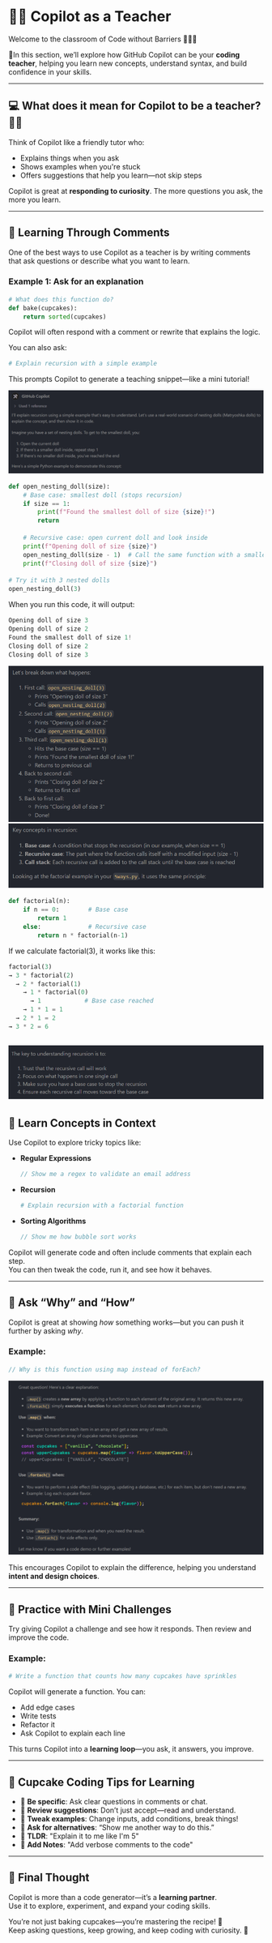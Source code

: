 # 👩‍🏫 Copilot as a Teacher

Welcome to the classroom of Code without Barriers   🧑‍💻🔥

👩In this section, we’ll explore how GitHub Copilot can be your **coding teacher**, helping you learn new concepts, understand syntax, and build confidence in your skills.

---

## 💻 What does it mean for Copilot to be a teacher? 🧑‍🔬

Think of Copilot like a friendly tutor who:
- Explains things when you ask
- Shows examples when you're stuck
- Offers suggestions that help you learn—not skip steps

Copilot is great at **responding to curiosity**. The more questions you ask, the more you learn.

---

## 🧮 Learning Through Comments

One of the best ways to use Copilot as a teacher is by writing comments that ask questions or describe what you want to learn.

### Example 1: Ask for an explanation
```python
# What does this function do?
def bake(cupcakes):
    return sorted(cupcakes)
```

Copilot will often respond with a comment or rewrite that explains the logic.  

You can also ask:
```python
# Explain recursion with a simple example
```

This prompts Copilot to generate a teaching snippet—like a mini tutorial!

![Recursion1](assets/recursion1.png)
```python
def open_nesting_doll(size):
    # Base case: smallest doll (stops recursion)
    if size == 1:
        print(f"Found the smallest doll of size {size}!")
        return
    
    # Recursive case: open current doll and look inside
    print(f"Opening doll of size {size}")
    open_nesting_doll(size - 1)  # Call the same function with a smaller size
    print(f"Closing doll of size {size}")

# Try it with 3 nested dolls
open_nesting_doll(3)
```
When you run this code, it will output:
```python
Opening doll of size 3
Opening doll of size 2
Found the smallest doll of size 1!
Closing doll of size 2
Closing doll of size 3
```

![Recursion2](assets/recursion2.png)
![Recursion3](assets/recursion3.png)
```python
def factorial(n):
    if n == 0:        # Base case
        return 1
    else:             # Recursive case
        return n * factorial(n-1)
```
If we calculate factorial(3), it works like this:
```python
factorial(3)
→ 3 * factorial(2)
  → 2 * factorial(1)
    → 1 * factorial(0)
      → 1            # Base case reached
    → 1 * 1 = 1
  → 2 * 1 = 2
→ 3 * 2 = 6
```
![Recursion4](assets/recursion4.png)
---

## 🍬 Learn Concepts in Context

Use Copilot to explore tricky topics like:

- **Regular Expressions**  
  ```js
  // Show me a regex to validate an email address
  ```

- **Recursion**  
  ```python
  # Explain recursion with a factorial function
  ```

- **Sorting Algorithms**  
  ```js
  // Show me how bubble sort works
  ```

Copilot will generate code and often include comments that explain each step.  
You can then tweak the code, run it, and see how it behaves.

---

## 🍩 Ask “Why” and “How”

Copilot is great at showing *how* something works—but you can push it further by asking *why*.

### Example:
```js
// Why is this function using map instead of forEach?
```
![map](assets/map.png)

This encourages Copilot to explain the difference, helping you understand **intent and design choices**.

---

## 🐍 Practice with Mini Challenges

Try giving Copilot a challenge and see how it responds. Then review and improve the code.

### Example:
```python
# Write a function that counts how many cupcakes have sprinkles
```

Copilot will generate a function. You can:
- Add edge cases
- Write tests
- Refactor it
- Ask Copilot to explain each line

This turns Copilot into a **learning loop**—you ask, it answers, you improve.

---

## 🎂 Cupcake Coding Tips for Learning

- 🍰 **Be specific**: Ask clear questions in comments or chat.
- 🧁 **Review suggestions**: Don’t just accept—read and understand.
- 🍩 **Tweak examples**: Change inputs, add conditions, break things!
- 🍬 **Ask for alternatives**: “Show me another way to do this.”
- 🍭 **TLDR**: "Explain it to me like I'm 5"
- 🍪 **Add Notes**: "Add verbose comments to the code"

---

## 💖 Final Thought

Copilot is more than a code generator—it’s a **learning partner**.  
Use it to explore, experiment, and expand your coding skills.

You’re not just baking cupcakes—you’re mastering the recipe! 🧁  
Keep asking questions, keep growing, and keep coding with curiosity. 🌟
